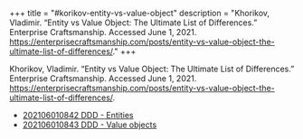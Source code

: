 +++
title = "#korikov-entity-vs-value-object"
description = "Khorikov, Vladimir. “Entity vs Value Object: The Ultimate List of Differences.” Enterprise Craftsmanship. Accessed June 1, 2021. https://enterprisecraftsmanship.com/posts/entity-vs-value-object-the-ultimate-list-of-differences/."
+++

Khorikov, Vladimir. “Entity vs Value Object: The Ultimate List of Differences.” Enterprise Craftsmanship. Accessed June 1, 2021. https://enterprisecraftsmanship.com/posts/entity-vs-value-object-the-ultimate-list-of-differences/.

- [202106010842 DDD - Entities](/zettelkasten/202106010842-ddd---entities)
- [202106010843 DDD - Value objects](/zettelkasten/202106010843-ddd---value-objects)
